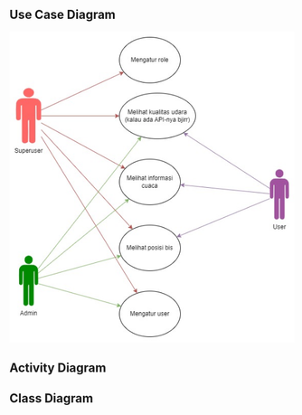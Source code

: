## Use Case Diagram
![](https://raw.githubusercontent.com/ahmadzaki2975/Gama-CommuteCast/main/Use%20Case%20Diagram.jpg)

## Activity Diagram

## Class Diagram
